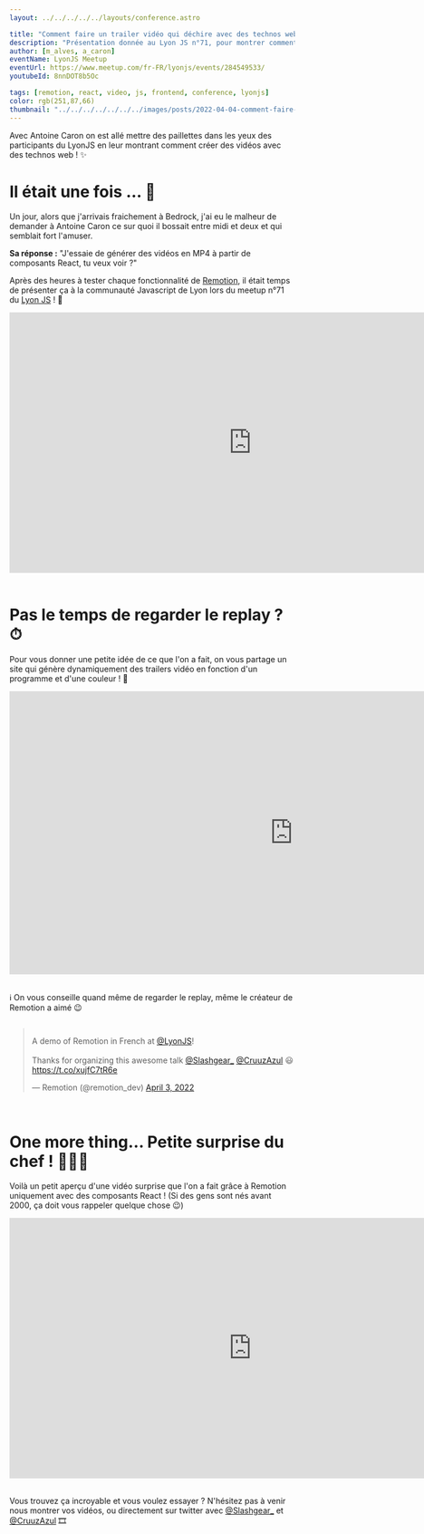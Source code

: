 ```yaml
---
layout: ../../../../../layouts/conference.astro

title: "Comment faire un trailer vidéo qui déchire avec des technos web ?"
description: "Présentation donnée au Lyon JS n°71, pour montrer comment générer des vidéos avec Remotion"
author: [m_alves, a_caron]
eventName: LyonJS Meetup
eventUrl: https://www.meetup.com/fr-FR/lyonjs/events/284549533/
youtubeId: 8nnDOT8b5Oc

tags: [remotion, react, video, js, frontend, conference, lyonjs]
color: rgb(251,87,66)
thumbnail: "../../../../../../../images/posts/2022-04-04-comment-faire-un-trailer-qui-dechire-avec-des-technos-web/main-image.png"
---
```


Avec Antoine Caron on est allé mettre des paillettes dans les yeux des participants du LyonJS en leur montrant comment créer des vidéos avec des technos web ! ✨

# Il était une fois ... 📖

Un jour, alors que j'arrivais fraichement à Bedrock, j'ai eu le malheur de demander à Antoine Caron ce sur quoi il bossait entre midi et deux et qui semblait fort l'amuser.

**Sa réponse :** "J'essaie de générer des vidéos en MP4 à partir de composants React, tu veux voir ?"

Après des heures à tester chaque fonctionnalité de [Remotion](https://www.remotion.dev/), il était temps de présenter ça à la communauté Javascript de Lyon lors du meetup n°71 du [Lyon JS](https://www.meetup.com/fr-FR/LyonJS/) ! 🦁

<div style="text-align: center">
  <iframe src="https://www.youtube.com/embed/8nnDOT8b5Oc" title="YouTube video LyonJS" frameborder="0" allow="accelerometer; autoplay; clipboard-write; encrypted-media; gyroscope; picture-in-picture" allowfullscreen height="460" width="854"></iframe><br>
</div><br>

# Pas le temps de regarder le replay ? ⏱

Pour vous donner une petite idée de ce que l'on a fait, on vous partage un site qui génère dynamiquement des trailers vidéo en fonction d'un programme et d'une couleur ! 🤯

<div style="text-align: center">
  <iframe src="https://remotion-player-icd9panuk-slashgear.vercel.app/" title="Trailer Generator website" frameborder="0" allowfullscreen height="500" width="1000"></iframe>
</div><br>

ℹ️ On vous conseille quand même de regarder le replay, même le créateur de Remotion a aimé 😉

<div style="display: flex; justify-content: center;">
  <blockquote class="twitter-tweet"><p lang="en" dir="ltr">A demo of Remotion in French at <a href="https://twitter.com/LyonJS?ref_src=twsrc%5Etfw">@LyonJS</a>!<br><br>Thanks for organizing this awesome talk <a href="https://twitter.com/Slashgear_?ref_src=twsrc%5Etfw">@Slashgear_</a> <a href="https://twitter.com/CruuzAzul?ref_src=twsrc%5Etfw">@CruuzAzul</a> 😃<a href="https://t.co/xujfC7tR6e">https://t.co/xujfC7tR6e</a></p>&mdash; Remotion (@remotion_dev) <a href="https://twitter.com/remotion_dev/status/1510684271010271249?ref_src=twsrc%5Etfw">April 3, 2022</a></blockquote> <script async src="https://platform.twitter.com/widgets.js" charset="utf-8"></script>
</div><br>

# One more thing… Petite surprise du chef ! 👨🏻‍🍳

Voilà un petit aperçu d'une vidéo surprise que l'on a fait grâce à Remotion uniquement avec des composants React ! (Si des gens sont nés avant 2000, ça doit vous rappeler quelque chose 😉)

<div style="text-align: center">
  <iframe src="https://www.youtube.com/embed/KbKXcQglRrU" title="YouTube video Trilogie du Samedi" frameborder="0" allow="accelerometer; autoplay; clipboard-write; encrypted-media; gyroscope; picture-in-picture" allowfullscreen height="460" width="854"></iframe>
</div><br>

Vous trouvez ça incroyable et vous voulez essayer ? N'hésitez pas à venir nous montrer vos vidéos, ou directement sur twitter avec [@Slashgear_](https://twitter.com/Slashgear_) et [@CruuzAzul](https://twitter.com/CruuzAzul) 🎞